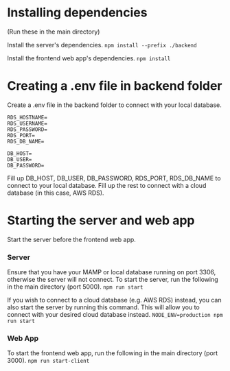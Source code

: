 
# Installing dependencies
(Run these in the main directory)

Install the server's dependencies.
`npm install --prefix ./backend`

Install the frontend web app's dependencies.
`npm install`

# Creating a .env file in backend folder
Create a .env file in the backend folder to connect with your local database.
```
RDS_HOSTNAME=
RDS_USERNAME=
RDS_PASSWORD=
RDS_PORT=
RDS_DB_NAME=

DB_HOST=
DB_USER=
DB_PASSWORD=
```
Fill up DB_HOST, DB_USER, DB_PASSWORD, RDS_PORT, RDS_DB_NAME to connect to your local database. 
Fill up the rest to connect with a cloud database (in this case, AWS RDS).

# Starting the server and web app
Start the server before the frontend web app.

### Server
Ensure that you have your MAMP or local database running on port 3306, otherwise the server will not connect.
To start the server, run the following in the main directory (port 5000).
`npm run start`

If you wish to connect to a cloud database (e.g. AWS RDS) instead, you can also start the server by running this command. This will allow you to connect with your desired cloud database instead.
`NODE_ENV=production npm run start`

### Web App
To start the frontend web app, run the following in the main directory (port 3000).
`npm run start-client`
